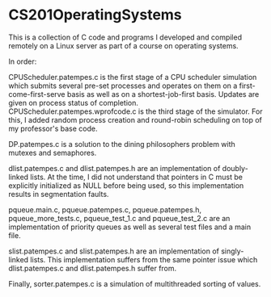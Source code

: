 # CS201OperatingSystems
This is a collection of C code and programs I developed and compiled remotely on a Linux server as part of a course on operating systems.

In order:

CPUScheduler.patempes.c is the first stage of a CPU scheduler simulation which submits several pre-set processes and operates on them on a first-come-first-serve basis as well as on a shortest-job-first basis. Updates are given on process status of completion. CPUScheduler.patempes.wprofcode.c is the third stage of the simulator. For this, I added random process creation and round-robin scheduling on top of my professor's base code.

DP.patempes.c is a solution to the dining philosophers problem with mutexes and semaphores.

dlist.patempes.c and dlist.patempes.h are an implementation of doubly-linked lists. At the time, I did not understand that pointers in C must be explicitly initialized as NULL before being used, so this implementation results in segmentation faults.

pqueue.main.c, pqueue.patempes.c, pqueue.patempes.h, pqueue_more_tests.c, pqueue_test_1.c and pqueue_test_2.c are an implementation of priority queues as well as several test files and a main file.

slist.patempes.c and slist.patempes.h are an implementation of singly-linked lists. This implementation suffers from the same pointer issue which dlist.patempes.c and dlist.patempes.h suffer from.

Finally, sorter.patempes.c is a simulation of multithreaded sorting of values.
